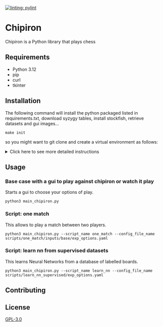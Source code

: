 [![linting: pylint](https://img.shields.io/badge/linting-pylint-yellowgreen)](https://github.com/PyCQA/pylint)
# Chipiron

Chipiron is a Python library that plays chess


## Requirements

* Python 3.12
* pip
* curl
* tkinter

## Installation
The following command will install the python packaged listed in requirements.txt, download syzygy tables, install stockfish, retrieve datasets and gui images...

```console
make init
```

so you might want to git clone and create a virtual environment as follows:
<details>
<summary> Click here to see more detailed instructions</summary>
<br>

```console
git clone https://github.com/victorgabillon/chipiron.git
cd chipiron
virtualenv chipiron_env_test
source chipiron_env_test/bin/activate
make init
```

</details>


## Usage

### Base case with a gui to play against chipiron or watch it play 
Starts a gui to choose your options of play.
```console
python3 main_chipiron.py 
```

### Script: one match
This allows to play a match between two players.
```console
python3 main_chipiron.py --script_name one_match --config_file_name scripts/one_match/inputs/base/exp_options.yaml
```

### Script: learn nn from supervised datasets 
This learns Neural Networks from a database of labelled boards.
```console
python3 main_chipiron.py --script_name learn_nn --config_file_name scripts/learn_nn_supervised/exp_options.yaml
```

## Contributing


## License
[GPL-3.0](https://choosealicense.com/licenses/gpl-3.0/)